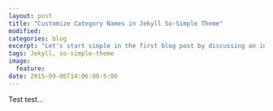 ```yaml
---
layout: post
title: "Customize Category Names in Jekyll So-Simple Theme"
modified:
categories: blog
excerpt: "Let's start simple in the first blog post by discussing an interesting step in customizing the Jekyll so-simple theme for this website."
tags: Jekyll, so-simple-theme
image:
  feature:
date: 2015-09-06T14:06:00-5:00
---
```


Test test...

